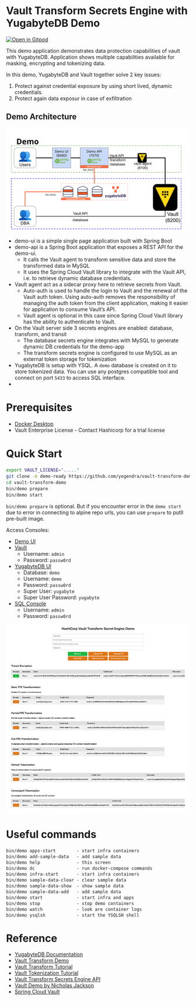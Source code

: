 # Vault Transform Secrets Engine with YugabyteDB Demo

[![Open in Gitpod][logo-gitpod]][gp-yb]

This demo application demonstrates data protection capabilities of vault with YugabyteDB. Application shows multiple capabilities available for masking, encrypting and tokenizing data.

In this demo, YugabyteDB and Vault together solve 2 key issues:
1. Protect against credential exposure by using short lived, dynamic credentials.
2. Protect again data exposur in case of exfiltration

## Demo Architecture

![Demo Architecture](assets/vault_transform_demo_yb.svg)

- demo-ui is a simple single page application built with Spring Boot
- demo-api is a Spring Boot application that exposes a REST API for the demo-ui.
  - It calls the Vault agent to transform sensitive data and store the transformed data in MySQL
  - It uses the Spring Cloud Vault library to integrate with the Vault API, i.e. to retrieve dynamic database credentials.
- Vault agent act as a sidecar proxy here to retrieve secrets from Vault.
  - Auto-auth is used to handle the login to Vault and the renewal of the Vault auth token. Using auto-auth removes the responsibility of managing the auth token from the client application, making it easier for application to consume Vault’s API.
  - Vault agent is optional in this case since Spring Cloud Vault library has the ability to authenticate to Vault.
- On the Vault server side 3 secrets engines are enabled: database, transform, and transit
  - The database secrets engine integrates with MySQL to generate dynamic DB credentials for the demo-app
  - The transform secrets engine is configured to use MySQL as an external token storage for tokenization
- YugabyteDB is setup with YSQL. A `demo` database is created on it to store tokenized data. You can use any postgres compatible tool and connect on port `5433` to access SQL interface.
-

# Prerequisites
- [Docker Desktop](https://www.docker.com/products/docker-desktop/)
- Vault Enterprise License - Contact Hashicorp for a trial license
# Quick Start

```bash
export VAULT_LICENSE="....."
git clone -b demo-ready https://github.com/yogendra/vault-transform-demo.git
cd vault-transform-demo
bin/demo prepare
bin/demo start
```

`bin/demo prepare` is optional. But if you encounter error in the `demo start` due to error in
connecting to alpine repo urls, you can use `prepare` to putll pre-built image.


Access Consoles:
- [Demo UI](http://localhost:8080)
- [Vault](http://localhost:8200)
  - Username: `admin`
  - Password: `passw0rd`
- [YugabyteDB UI](http://localhost:15433)
  - Database: `demo`
  - Username: `demo`
  - Password: `passw0rd`
  - Super User: `yugabyte`
  - Super User Password: `yugabyte`
- [SQL Console](http://localhost:3000)
  - Username: `admin`
  - Password: `passw0rd`

![Demo UI](assets/vault_transform_demo_ui.png)

# Useful commands
```shell
bin/demo apps-start        - start infra containers
bin/demo add-sample-data   - add sample data
bin/demo help              - this screen
bin/demo dc                - run docker-compose commands
bin/demo infra-start       - start infra containers
bin/demo sample-data-clear - clear sample data
bin/demo sample-data-show  - show sample data
bin/demo sample-data-add   - add sample data
bin/demo start             - start infra and apps
bin/demo stop              - stop demo containers
bin/demo watch             - look are container logs
bin/demo ysqlsh            - start the YSQLSH shell
```

# Reference
- [YugabyteDB Documentation](https://docs.yugabyte.com)
- [Vault Transform Demo](https://github.com/tkaburagi/vault-transformation-demo/tree/master)
- [Vault Transform Tutorial](https://developer.hashicorp.com/vault/tutorials/adp/transform)
- [Vault Tokenization Tutorial](https://developer.hashicorp.com/vault/tutorials/adp/tokenization)
- [Vault Transform Secrets Engine API](https://developer.hashicorp.com/vault/api-docs/secret/transform#transform-secrets-engine-api)
- [Vault Demo by Nicholas Jackson](https://github.com/nicholasjackson/demo-vault)
- [Spring Cloud Vault](https://cloud.spring.io/spring-cloud-vault/reference/html/#_quick_start)




[logo-gitpod]: https://gitpod.io/button/open-in-gitpod.svg
[gp-yb]: https://gitpod.io/#https://github.com/yogendra/vault-transform-demo/tree/yb
